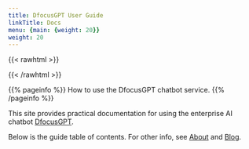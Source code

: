 ```yaml
---
title: DfocusGPT User Guide
linkTitle: Docs
menu: {main: {weight: 20}}
weight: 20
---
```


{{< rawhtml >}}
<script async src="https://www.googletagmanager.com/gtag/js?id=G-7SKBGVZ04X"></script>
<script>
  window.dataLayer = window.dataLayer || [];
  function gtag(){dataLayer.push(arguments);} 
  gtag('js', new Date());
  gtag('config', 'G-7SKBGVZ04X');
</script>
<script>
  window.plugin_keys = '061ca831-72bb-417b-bb24-03185946b9be';
  window.requestUrl = 'https://testgpt.dfocus.net';
</script>
<script src="https://testgpt.dfocus.net/static/chatbot-widget/js/dfocus-chatbot-load.js"></script>

{{< /rawhtml >}}

{{% pageinfo %}}
How to use the DfocusGPT chatbot service.
{{% /pageinfo %}}

This site provides practical documentation for using the enterprise AI chatbot [DfocusGPT](https://gpt.dfocus.net/).

Below is the guide table of contents. For other info, see [About](/en/about/) and [Blog](/en/blog/).


